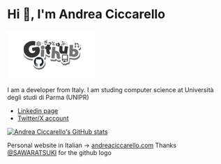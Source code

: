 # Hi 👋, I'm Andrea Ciccarello

<img src="img/Github.png" width="200"/>

I am a developer from Italy. I am studing computer science at Università degli studi di Parma (UNIPR) 
- [Linkedin page](https://www.linkedin.com/in/andrea-ciccarello/)
- [Twitter/X account](https://twitter.com/CiccaAndre)


[![Andrea Ciccarello's GitHub stats](https://github-readme-stats.vercel.app/api/top-langs?username=andreacicca&hide=html,scss,stylus,jupyter%20notebook&theme=dracula&show_icons=true)](https://github.com/andreacicca)

Personal website in Italian -> [andreaciccarello.com](https://andreaciccarello.com)
Thanks [@SAWARATSUKI](https://github.com/SAWARATSUKI) for the github logo